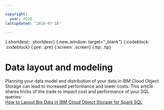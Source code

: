 ```yaml
---

copyright:
  year: 2018
lastupdated: "2018-07-18"

---
```


{:shortdesc: .shortdesc}
{:new_window: target="_blank"}
{:codeblock: .codeblock}
{:pre: .pre}
{:screen: .screen}
{:tip: .tip}



# Data layout and modeling

Planning your data model and distribution of your data in IBM Cloud Object Storage can lead to increased performance and lower costs. 
This article shares tricks of the trade to impact cost and performance of your SQL queries:  
[How to Layout Big Data in IBM Cloud Object Storage for Spark SQL](https://www.ibm.com/blogs/bluemix/2018/06/big-data-layout/)
